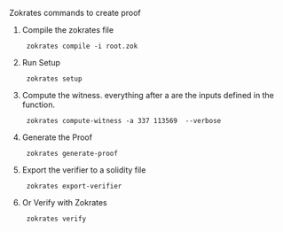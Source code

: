 Zokrates commands to create proof

1. Compile the zokrates file

        zokrates compile -i root.zok

2. Run Setup

        zokrates setup

3. Compute the witness. everything after a are the inputs defined in the function.

        zokrates compute-witness -a 337 113569  --verbose

4. Generate the Proof

        zokrates generate-proof

5. Export the verifier to a solidity file

        zokrates export-verifier

6. Or Verify with Zokrates

        zokrates verify